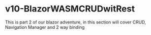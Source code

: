 # v10-BlazorWASMCRUDwitRest
This is part 2 of our blazor adventure, in this section will cover CRUD, Navigation Manager and 2 way binding
